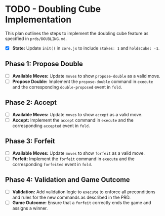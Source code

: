 # TODO - Doubling Cube Implementation

This plan outlines the steps to implement the doubling cube feature as specified in `prds/DOUBLING.md`.

- [x] **State:** Update `init()` in `core.js` to include `stakes: 1` and `holdsCube: -1`.

## Phase 1: Propose Double
- [ ] **Available Moves:** Update `moves` to show `propose-double` as a valid move.
- [ ] **Propose Double:** Implement the `propose-double` command in `execute` and the corresponding `double-proposed` event in `fold`.

## Phase 2: Accept
- [ ] **Available Moves:** Update `moves` to show `accept` as a valid move.
- [ ] **Accept:** Implement the `accept` command in `execute` and the corresponding `accepted` event in `fold`.

## Phase 3: Forfeit
- [ ] **Available Moves:** Update `moves` to show `forfeit` as a valid move.
- [ ] **Forfeit:** Implement the `forfeit` command in `execute` and the corresponding `forfeited` event in `fold`.

## Phase 4: Validation and Game Outcome
- [ ] **Validation:** Add validation logic to `execute` to enforce all preconditions and rules for the new commands as described in the PRD.
- [ ] **Game Outcome:** Ensure that a `forfeit` correctly ends the game and assigns a winner.